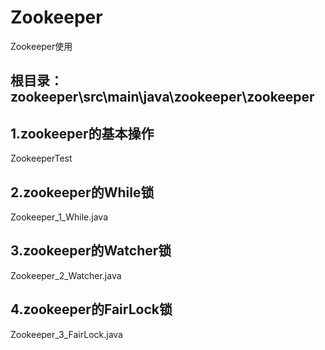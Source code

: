 # Zookeeper
Zookeeper使用
## 根目录：zookeeper\src\main\java\zookeeper\zookeeper
## 1.zookeeper的基本操作
   ZookeeperTest
## 2.zookeeper的While锁
   Zookeeper_1_While.java
## 3.zookeeper的Watcher锁
   Zookeeper_2_Watcher.java
## 4.zookeeper的FairLock锁
   Zookeeper_3_FairLock.java
